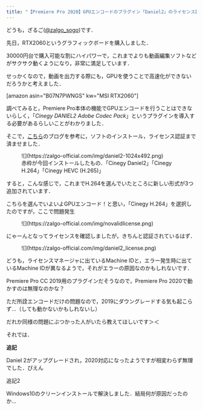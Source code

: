```yaml
---
title: "【Premiere Pro 2020】GPUエンコードのプラグイン「Daniel2」のライセンス認証で詰まった【未解決】"
---
```


どうも，ざるご([@zalgo_sogo](https://www.twitter.com/zalgo_sogo))です．

先日，RTX2060というグラフィックボードを購入しました．

30000円台で購入可能な割にハイパワーで，これまでよりも動画編集ソフトなどがサクサク動くようになり，非常に満足しています．

せっかくなので，動画を出力する際にも，GPUを使うことで高速化ができないだろうかと考えました．

[amazon asin="B07N7PWNGS" kw="MSI RTX2060"]

調べてみると，Premiere Pro本体の機能でGPUエンコードを行うことはできないらしく，「_Cinegy DANIEL2 Adobe Codec Pack_」というプラグインを導入する必要があるらしいことがわかりました．

そこで，[こちら](https://fabrec.jp/2017/11/28/daniel2-install/)のブログを参考に，ソフトのインストール，ライセンス認証まで済ませました．

<figure class="wp-block-image size-large">![](https://zalgo-official.com/img/daniel2-1024x492.png)

<figcaption>赤枠が今回インストールしたもの．「Cinegy Daniel2」「Cinegy H.264」「Cinegy HEVC (H.265)」</figcaption>

</figure>

すると，こんな感じで，これまでH.264を選んでいたところに新しい形式が3つ追加されています．

こちらを選んでいよいよGPUエンコード！と思い，「Cinegy H.264」を選択したのですが，ここで問題発生

<figure class="wp-block-image size-large">![](https://zalgo-official.com/img/novalidlicense.png)</figure>

にゃーんとなってライセンスを確認しましたが，きちんと認証されているはず．

<figure class="wp-block-image size-large">![](https://zalgo-official.com/img/daniel2_license.png)</figure>

どうも，ライセンスマネージャに出ているMachine IDと，エラー発生時に出ているMachine IDが異なるようで，それがエラーの原因なのかもしれないです．

Premiere Pro CC 2019用のプラグインだそうなので，Premiere Pro 2020で動かすのは無理なのかな？

ただ所詮エンコードだけの問題なので，2019にダウングレードする気も起こらず…（しても動かないかもしれないし）

だれか同様の問題にぶつかった人がいたら教えてほしいです＞＜

それでは．

**追記**

Daniel 2がアップグレードされ，2020対応になったようですが相変わらず無理でした．ぴえん

追記2

Windows10のクリーンインストールで解決しました．結局何が原因だったのか…